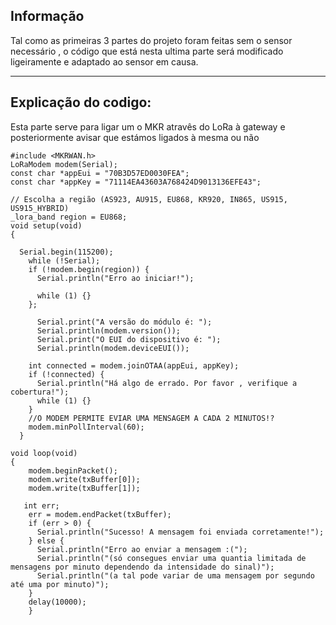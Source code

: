 ## Informação
Tal como as primeiras 3 partes do projeto foram feitas sem o sensor necessário , o código que está nesta ultima parte será modificado ligeiramente e adaptado ao sensor em causa.
________________________________

## Explicação do codigo:
Esta parte serve para ligar um o MKR atravês do LoRa à gateway e posteriormente avisar que estámos ligados à mesma ou não
```
#include <MKRWAN.h> 
LoRaModem modem(Serial);
const char *appEui = "70B3D57ED0030FEA";
const char *appKey = "71114EA43603A768424D9013136EFE43";
   
// Escolha a região (AS923, AU915, EU868, KR920, IN865, US915, US915_HYBRID)
_lora_band region = EU868;
void setup(void)
{

  Serial.begin(115200);
    while (!Serial);
    if (!modem.begin(region)) {
      Serial.println("Erro ao iniciar!");
     
      while (1) {}
    };
   
      Serial.print("A versão do módulo é: ");
      Serial.println(modem.version());
      Serial.print("O EUI do dispositivo é: ");
      Serial.println(modem.deviceEUI());
   
    int connected = modem.joinOTAA(appEui, appKey);
    if (!connected) {
      Serial.println("Há algo de errado. Por favor , verifique a cobertura!");
      while (1) {}
    }
    //O MODEM PERMITE EVIAR UMA MENSAGEM A CADA 2 MINUTOS!?
    modem.minPollInterval(60);
  }
   
void loop(void)
{  
    modem.beginPacket();
    modem.write(txBuffer[0]);
    modem.write(txBuffer[1]);
  
   int err;
    err = modem.endPacket(txBuffer);
    if (err > 0) {
      Serial.println("Sucesso! A mensagem foi enviada corretamente!");
    } else {
      Serial.println("Erro ao enviar a mensagem :(");
      Serial.println("(só consegues enviar uma quantia limitada de mensagens por minuto dependendo da intensidade do sinal)");
      Serial.println("(a tal pode variar de uma mensagem por segundo até uma por minuto)");
    }
    delay(10000);
    }
```
